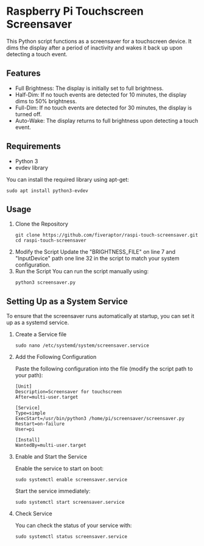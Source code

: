 # Raspberry Pi Touchscreen Screensaver
This Python script functions as a screensaver for a touchscreen device. It dims the display after a period of inactivity and wakes it back up upon detecting a touch event.

## Features
- Full Brightness: The display is initially set to full brightness.
- Half-Dim: If no touch events are detected for 10 minutes, the display dims to 50% brightness.
- Full-Dim: If no touch events are detected for 30 minutes, the display is turned off.
- Auto-Wake: The display returns to full brightness upon detecting a touch event.

## Requirements
- Python 3
- evdev library

You can install the required library using apt-get:
```
sudo apt install python3-evdev
```

## Usage
1. Clone the Repository
    ```
    git clone https://github.com/fiveraptor/raspi-touch-screensaver.git
    cd raspi-touch-screensaver
    ```
2. Modify the Script
Update the "BRIGHTNESS_FILE" on line 7 and "InputDevice" path one line 32 in the script to match your system configuration.
3. Run the Script
You can run the script manually using:
    ```
    python3 screensaver.py
    ```

## Setting Up as a System Service
To ensure that the screensaver runs automatically at startup, you can set it up as a systemd service.
1. Create a Service file
    ```
    sudo nano /etc/systemd/system/screensaver.service
    ```
2. Add the Following Configuration

   Paste the following configuration into the file (modify the script path to your path):
   ``` screensaver.service
   [Unit]
   Description=Screensaver for touchscreen
   After=multi-user.target

   [Service]
   Type=simple
   ExecStart=/usr/bin/python3 /home/pi/screensaver/screensaver.py
   Restart=on-failure
   User=pi

   [Install]
   WantedBy=multi-user.target
   ```
3. Enable and Start the Service

   Enable the service to start on boot:
   ```
   sudo systemctl enable screensaver.service
   ```
   Start the service immediately:
   ```
   sudo systemctl start screensaver.service
   ```
4. Check Service 

   You can check the status of your service with:
   ```
   sudo systemctl status screensaver.service

